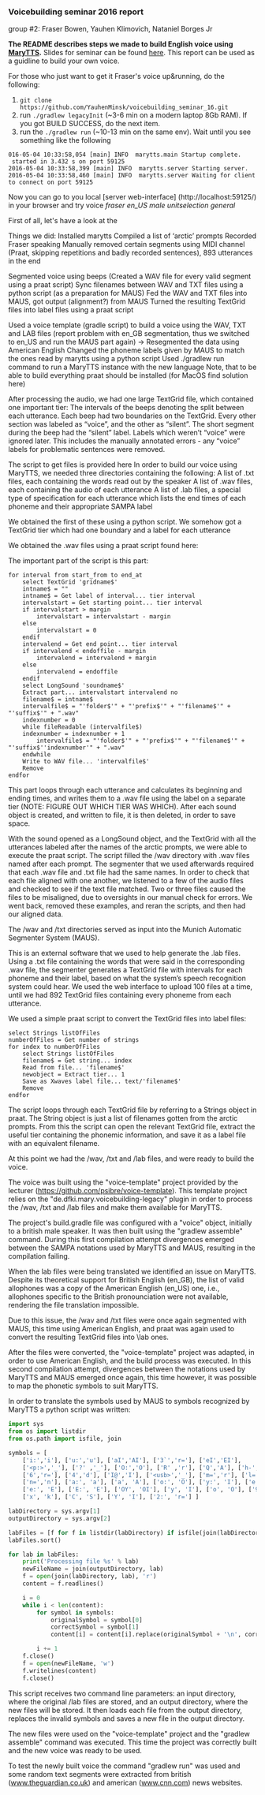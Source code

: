 ### Voicebuilding seminar 2016 report
group #2: Fraser Bowen, Yauhen Klimovich, Nataniel Borges Jr


**The README describes steps we made to build English voice using [MaryTTS][1].**
Slides for seminar can be found [here][5]. This report can be used as a guidline to build your own voice.

For those who just want to get it Fraser's voice up&running, do the following:
1. `git clone https://github.com/YauhenMinsk/voicebuilding_seminar_16.git`
2. run `./gradlew legacyInit` (~3-6 min on a modern laptop 8Gb RAM). If you got BUILD SUCCESS, do the next item.
3. run the `./gradlew run` (~10-13 min on the same env). Wait until you see something like the following

```
016-05-04 10:33:58,054 [main] INFO  marytts.main Startup complete.
 started in 3.432 s on port 59125
2016-05-04 10:33:58,399 [main] INFO  marytts.server Starting server.
2016-05-04 10:33:58,460 [main] INFO  marytts.server Waiting for client to connect on port 59125
```

Now you can go to you local [server web-interface] (http://localhost:59125/) in your browser and try voice *fraser en_US male unitselection general*



First of all, let's have a look at the 

Things we did:
Installed marytts
Compiled a list of ‘arctic’ prompts
Recorded Fraser speaking 
Manually removed certain segments using MIDI channel (Praat, skipping repetitions and badly recorded sentences), 893 utterances in the end

Segmented voice using beeps (Created a WAV file for every valid segment using a praat script)
Sync filenames between WAV and TXT files using a python script (as a preparation for MAUS)
Fed the WAV and TXT files into MAUS, got output (alignment?) from MAUS
Turned the resulting TextGrid files into label files using a praat script



Used a voice template (gradle script) to build a voice using the WAV, TXT and LAB files (report problem with en_GB segmentation, thus we switched to en_US and run the MAUS part again)  -> Resegmented the data using American English
Changed the phoneme labels given by MAUS to match the ones read by marytts using a python script
Used ./gradlew run command to run a MaryTTS instance with the new language
Note, that to be able to build everything praat should be installed (for MacOS find solution here)

After processing the audio, we had one large TextGrid file, which contained one important tier: The intervals of the beeps denoting the split between each utterance. Each beep had two boundaries on the TextGrid. Every other section was labeled as “voice”, and the other as “silent”. The short segment during the beep had the “silent” label. Labels which weren’t “voice” were ignored later. This includes the manually annotated errors - any “voice” labels for problematic sentences were removed.

The script to get files is provided here
In order to build our voice using MaryTTS, we needed three directories containing the following:
A list of .txt files, each containing the words read out by the speaker
A list of .wav files, each containing the audio of each utterance
A list of .lab files, a special type of specification for each utterance which lists the end times of each phoneme and their appropriate SAMPA label

We obtained the first of these using a python script. We somehow got a TextGrid tier which had one boundary and a label for each utterance

We obtained the .wav files using a praat script found here:

The important part of the script is this part:

```praat
for interval from start_from to end_at
	select TextGrid 'gridname$'
	intname$ = ""
	intname$ = Get label of interval... tier interval
	intervalstart = Get starting point... tier interval
	if intervalstart > margin
		intervalstart = intervalstart - margin
	else
		intervalstart = 0
	endif
	intervalend = Get end point... tier interval
	if intervalend < endoffile - margin
		intervalend = intervalend + margin
	else
		intervalend = endoffile
	endif
	select LongSound 'soundname$'
	Extract part... intervalstart intervalend no
	filename$ = intname$
	intervalfile$ = "'folder$'" + "'prefix$'" + "'filename$'" + "'suffix$'" + ".wav"
	indexnumber = 0
	while fileReadable (intervalfile$)
	indexnumber = indexnumber + 1
		intervalfile$ = "'folder$'" + "'prefix$'" + "'filename$'" + "'suffix$''indexnumber'" + ".wav"
	endwhile
	Write to WAV file... 'intervalfile$'
	Remove
endfor
```
This part loops through each utterance and calculates its beginning and ending times, and writes them to a .wav file using the label on a separate tier (NOTE: FIGURE OUT WHICH TIER WAS WHICH). After each sound object is created, and written to file, it is then deleted, in order to save space.

With the sound opened as a LongSound object, and the TextGrid with all the utterances labeled after the names of the arctic prompts, we were able to execute the praat script. The script filled the /wav directory with .wav files named after each prompt. The segmenter that we used afterwards required that each .wav file and .txt file had the same names. In order to check that each file aligned with one another, we listened to a few of the audio files and checked to see if the text file matched. Two or three files caused the files to be misaligned, due to oversights in our manual check for errors. We went back, removed these examples, and reran the scripts, and then had our aligned data.

The /wav and /txt directories served as input into the Munich Automatic Segmenter System (MAUS).

This is an external software that we used to help generate the .lab files. Using a .txt file containing the words that were said in the corresponding .wav file, the segmenter generates a TextGrid file with intervals for each phoneme and their label, based on what the system’s speech recognition system could hear. We used the web interface to upload 100 files at a time, until we had 892 TextGrid files containing every phoneme from each utterance.

We used a simple praat script to convert the TextGrid files into label files:

```praat
select Strings listOfFiles
numberOfFiles = Get number of strings
for index to numberOfFiles
	select Strings listOfFiles
	filename$ = Get string... index
	Read from file... 'filename$'
	newobject = Extract tier... 1
	Save as Xwaves label file... text/'filename$'
	Remove
endfor
```
The script loops through each TextGrid file by referring to a Strings object in praat. The String object is just a list of filenames gotten from the arctic prompts. From this the script can open the relevant TextGrid file, extract the useful tier containing the phonemic information, and save it as a label file with an equivalent filename.

At this point we had the /wav, /txt and /lab files, and were ready to build the voice.

The voice was built using the "voice-template" project provided by the lecturer (https://github.com/psibre/voice-template). This template project relies on the "de.dfki.mary.voicebuilding-legacy" plugin in order to process the /wav, /txt and /lab files and make them available for MaryTTS. 

The project's build.gradle file was configured with a "voice" object, initially to a british male speaker. It was then built using the "gradlew assemble" command. During this first compilation attempt divergences emerged between the SAMPA notations used by MaryTTS and MAUS, resulting in the compilation failing.

When the lab files were being translated we identified an issue on MaryTTS. Despite its theoretical support for British English (en_GB), the list of valid allophones was a copy of the American English (en_US) one, i.e., allophones specific to the British pronounciation were not available, rendering the file translation impossible.

Due to this issue, the /wav and /txt files were once again segmented with MAUS, this time using American English, and praat was again used to convert the resulting TextGrid files into \lab ones.

After the files were converted, the "voice-template" project was adapted, in order to use American English, and the build process was executed. In this second compilation attempt, divergences between the notations used by MaryTTS and MAUS emerged once again, this time however, it was possible to map the phonetic symbols to suit MaryTTS.

In order to translate the symbols used by MAUS to symbols recognized by MaryTTS a python script was written:

```python
import sys
from os import listdir
from os.path import isfile, join

symbols = [
	['i:','i'], ['u:','u'], ['aI','AI'], ['3`','r='], ['eI','EI'],
	['<p:>','_'], ['?' ,'_'], ['O:','O'], ['R' ,'r'], ['Q','A'], ['h-','h'],
	['6','r='], ['4','d'], ['I@','I'], ['<usb>','_'], ['m=','r'], ['l=','l'],
	['n=','n'], ['a:', 'a'], ['a', 'A'], ['o:', 'O'], ['y:', 'I'], ['e', 'E'],
	['e:', 'E'], ['E:', 'E'], ['OY', 'OI'], ['y', 'I'], ['o', 'O'], ['9', 'V'],
	['x', 'k'], ['C', 'S'], ['Y', 'I'], ['2:', 'r='] ]

labDirectory = sys.argv[1]
outputDirectory = sys.argv[2]

labFiles = [f for f in listdir(labDirectory) if isfile(join(labDirectory, f))]
labFiles.sort()

for lab in labFiles:
	print('Processing file %s' % lab)
	newFileName = join(outputDirectory, lab)
	f = open(join(labDirectory, lab), 'r')
	content = f.readlines()

	i = 0
	while i < len(content):
    	for symbol in symbols:
        	originalSymbol = symbol[0]
        	correctSymbol = symbol[1]
        	content[i] = content[i].replace(originalSymbol + '\n', correctSymbol + '\n')

    	i += 1
	f.close()
	f = open(newFileName, 'w')
	f.writelines(content)
	f.close()
```

This script receives two command line parameters: an input directory, where the original /lab files are stored, and an output directory, where the new files will be stored. It then loads each file from the output directory, replaces the invalid symbols and saves a new file in the output directory.

The new files were used on the "voice-template" project and the "gradlew assemble" command was executed. This time the project was correctly built and the new voice was ready to be used. 

To test the newly built voice the command "gradlew run" was used and some random text segments were extracted from british (www.theguardian.co.uk) and american (www.cnn.com) news websites.

[1]: http://mary.dfki.de/
[2]: https://www.dropbox.com/sh/korhibc4krsd2is/AABKAkxR-n1V1ohonAHoQ7Cda?dl=0
[3]: https://github.com/psibre/arctic-prompts
[5]: http://www.coli.uni-saarland.de/~steiner/teaching/2016/summer/voicebuilding/slides/#/


